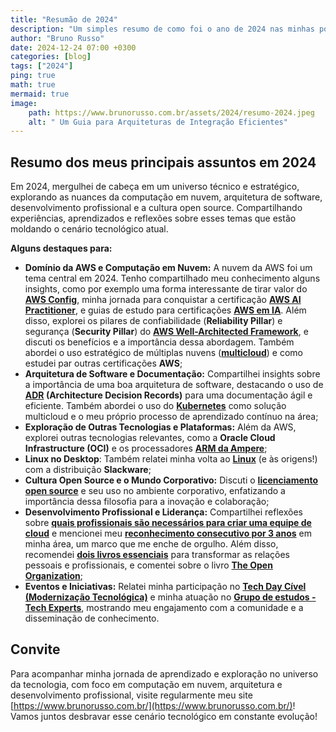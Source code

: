 ```yaml
---
title: "Resumão de 2024"
description: "Um simples resumo de como foi o ano de 2024 nas minhas postagens"
author: "Bruno Russo"
date: 2024-12-24 07:00 +0300
categories: [blog]
tags: ["2024"]
ping: true
math: true
mermaid: true
image: 
    path: https://www.brunorusso.com.br/assets/2024/resumo-2024.jpeg
    alt: " Um Guia para Arquiteturas de Integração Eficientes"
---
```


## Resumo dos meus principais assuntos em 2024

Em 2024, mergulhei de cabeça em um universo técnico e estratégico, explorando as nuances da computação em nuvem, arquitetura de software, desenvolvimento profissional e a cultura open source. Compartilhando experiências, aprendizados e reflexões sobre esses temas que estão moldando o cenário tecnológico atual.

**Alguns destaques para:**

*   **Domínio da AWS e Computação em Nuvem:** A nuvem da AWS foi um tema central em 2024. Tenho compartilhado meu conhecimento alguns insights, como por exemplo uma forma interessante de tirar valor do **[AWS Config](https://www.brunorusso.com.br/posts/Extraindo-Insights-de-Negocios-com-AWS-Config-Uma-Jornada-de-Sucesso-na-Nuvem/)**, minha jornada para conquistar a certificação **[AWS AI Practitioner](https://www.brunorusso.com.br/posts/Conquistando-Certificacao-AWS-AI-Practitioner-Um-Relato-Inspirador/)**, e guias de estudo para certificações **[AWS em IA](https://www.brunorusso.com.br/posts/guia-de-estudo-certificacoes-aws-em-ia-para-impulsionar-sua-carreira/)**. Além disso, explorei os pilares de confiabilidade (**Reliability Pillar**) e segurança (**Security Pillar**) do **[AWS Well-Architected Framework](https://www.brunorusso.com.br/posts/aws-well-architected-Bbeneficios-importancia-e-aplicacoes/)**, e discuti os benefícios e a importância dessa abordagem. Também abordei o uso estratégico de múltiplas nuvens (**[multicloud](https://www.brunorusso.com.br/posts/utilizando-multiplas-provedores-de-cloud/)**) e como estudei par outras certificações **AWS**;
*   **Arquitetura de Software e Documentação:**  Compartilhei insights sobre a importância de uma boa arquitetura de software, destacando o uso de **[ADR](https://www.brunorusso.com.br/posts/ADR-a-chave-para-documentacoes-ageis-e-eficientes-de-arquitetura/) (Architecture Decision Records)** para uma documentação ágil e eficiente. Também abordei o uso do **[Kubernetes](https://www.brunorusso.com.br/posts/Kubernetes-como-uma-solucao-multi-cloud/)** como solução multicloud e o meu próprio processo de aprendizado contínuo na área;
*   **Exploração de Outras Tecnologias e Plataformas:**  Além da AWS, explorei outras tecnologias relevantes, como a **Oracle Cloud Infrastructure (OCI)** e os processadores **[ARM da Ampere](https://www.brunorusso.com.br/posts/OCI-revolucao-do-processadores-ARM-com-Ampere/)**;
* **Linux no Desktop**: Também relatei minha volta ao **[Linux](https://www.brunorusso.com.br/posts/Maria/)** (e às origens!) com a distribuição **Slackware**;
*   **Cultura Open Source e o Mundo Corporativo:**  Discuti o **[licenciamento open source](https://www.brunorusso.com.br/posts/O-licenciamento-open-source-e-seu-uso-no-mundo-corporativo/)** e seu uso no ambiente corporativo, enfatizando a importância dessa filosofia para a inovação e colaboração;
*   **Desenvolvimento Profissional e Liderança:** Compartilhei reflexões sobre **[quais profissionais são necessários para criar uma equipe de cloud](https://www.brunorusso.com.br/posts/Quais-profissionais-sao-necessarios-para-criar-uma-equipe-para-atuar-com-cloud/)** e mencionei meu **[reconhecimento consecutivo por 3 anos](https://www.brunorusso.com.br/posts/prad/)** em minha área, um marco que me enche de orgulho. Além disso, recomendei **[dois livros essenciais](https://www.brunorusso.com.br/posts/dois-livros-essenciais-para-transformar-suas-relacoes-pessoais-e-profissionais/)** para transformar as relações pessoais e profissionais, e comentei sobre o livro **[The Open Organization](https://www.brunorusso.com.br/posts/O-Livro-The-Open-Organization/)**;
*   **Eventos e Iniciativas:**  Relatei minha participação no **[Tech Day Cível (Modernização Tecnológica)](https://www.brunorusso.com.br/posts/Modernizacao-Tecnologica-Tech-Day-Civel/)** e minha atuação no **[Grupo de estudos - Tech Experts](https://www.brunorusso.com.br/posts/Grupo-de-estudos-Tech-Experts/)**, mostrando meu engajamento com a comunidade e a disseminação de conhecimento.

## **Convite**

Para acompanhar minha jornada de aprendizado e exploração no universo da tecnologia, com foco em computação em nuvem, arquitetura e desenvolvimento profissional, visite regularmente meu site [https://www.brunorusso.com.br/](https://www.brunorusso.com.br/)! Vamos juntos desbravar esse cenário tecnológico em constante evolução!